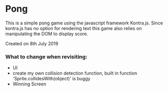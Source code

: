# Pong
This is a simple pong game using the javascript framework Kontra.js. Since kontra.js has no option for rendering text this game also
relies on manipulating the DOM to display score.

Created on 8th July 2019

### What to change when revisiting:
- UI
- create my own collision detection function, built in function 'Sprite.collidesWith(object)' is buggy
- Winning Screen
